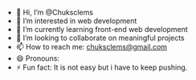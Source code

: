 - 👋 Hi, I’m @Chuksclems
- 👀 I’m interested in web development
- 🌱 I’m currently learning front-end web development
- 💞️ I’m looking to collaborate on meaningful projects
- 📫 How to reach me: chuksclems@gmail.com
- 😄 Pronouns: 
- ⚡ Fun fact: It is not easy but i have to keep pushing.

<!---
Chuksclems/Chuksclems is a ✨ special ✨ repository because its `README.md` (this file) appears on your GitHub profile.
You can click the Preview link to take a look at your changes.
--->
